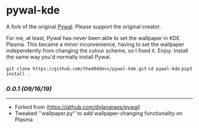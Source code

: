 # pywal-kde
A fork of the original [Pywal](https://github.com/dylanaraps/pywal). Please support the original creator.

For me, at least, Pywal has never been able to set the wallpaper in KDE Plasma. This became a minor inconvenience, having to set the wallpaper independently from changing the colour scheme, so I fixed it. Enjoy.
Install the same way you'd normally install Pywal.

``git clone https://github.com/the404devs/pywal-kde.git``
``cd pywal-kde``
``pip3 install .``

### *0.0.1 (09/16/19)*
----------------------
- Forked from (https://github.com/dylanaraps/pywal)
- Tweaked ''wallpaper.py'' to add wallpaper-changing functionality on Plasma

